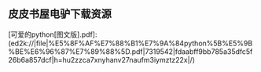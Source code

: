 ## 皮皮书屋电驴下载资源 

[Mathematics for Computer Graphics.pdf]: (ed2k://|file|Mathematics%20for%20Computer%20Graphics.pdf|1763478|26ecde5907ab00d5f7ae3174467c8e0b|h=ui5irv7g64gr7wjpszbizqfso3dyoxlk|/)

[TCP_IP高效编程.pdf]: (ed2k://|file|TCP_IP%E9%AB%98%E6%95%88%E7%BC%96%E7%A8%8B.pdf|26474025|c8d6aa88fb41beaba6b6e2d3b624d338|h=iqhpc5qbmdnl6hsvao34wjy6sobvtmzz|/)

[Simply JavaScript.pdf]: (ed2k://|file|Simply%20JavaScript.pdf|11863293|a5b4c7c835720b7c507477a2c8d89f70|h=ydsn5x2nir6idob6hqhrbyzqakbstlwp|/)

[MDX with Microsoft SQL Server 2008 R2 Analysis Services Cookbook.pdf]: (ed2k://|file|MDX%20with%20Microsoft%20SQL%20Server%202008%20R2%20Analysis%20Services%20Cookbook.pdf|7669991|38991e9264949283a2d7815d2feb8446|h=mwdgezf3rrpgwiqgw52urwfonmyebxwv|/)

[CompTIA Network+ Deluxe Study Guide_ (Exam N10-004).pdf]: (ed2k://|file|CompTIA%20Network%2B%20Deluxe%20Study%20Guide_%20%28Exam%20N10-004%29.pdf|19361622|145c6bd67c4019abcab3fc559d2e757d|h=la22b6qcj2xybmewnjcf235xtiqmlvm5|/)

[SQL Server 2008 Query Performance Tuning Distilled.pdf]: (ed2k://|file|SQL%20Server%202008%20Query%20Performance%20Tuning%20Distilled.pdf|10374550|4d9682ceb01b5d12d4408b9b3e88726e|h=kgd4f5dtaflji7jolmefu5yx3aaeyk24|/)

[WS-BPEL 2.0 for SOA Composite Applications with Oracle SOA Suite 11g.pdf]: (ed2k://|file|WS-BPEL%202.0%20for%20SOA%20Composite%20Applications%20with%20Oracle%20SOA%20Suite%2011g.pdf|18830951|d60d99b829f9498d482e4ee30ebd42e3|h=6mexhbyhxzslwbzbjxidqppm4ztzdghw|/)

[Doing Data Science.pdf]: (ed2k://|file|Doing%20Data%20Science.pdf|28388192|66e08c04264ac00ae3c3494292faa4af|h=nr6lwly5lcjj6ldzngycwaimovtkxknb|/)

[The Art of Linux Kernel Design.pdf]: (ed2k://|file|The%20Art%20of%20Linux%20Kernel%20Design.pdf|50541078|8b83434450326893d561375d779a9ad1|h=nllcfhphdcm7xd3ojb26cwxpd5r7i3fj|/)

[CakePHP Cookbook 2.X.pdf]: (ed2k://|file|CakePHP%20Cookbook%202.X.pdf|2652550|a629c0d3ff0a3307b2da857576bc1667|h=cluhmjojb5stlvila5a2kz3xmx6xoogf|/)

[KnockoutJS Starter.pdf]: (ed2k://|file|KnockoutJS%20Starter.pdf|837572|6e9012489df5df6c2c91334221854cc2|h=xoezzw64tyaptlehrnpyjsztxqbzrvfl|/)

[Javaone_ Hosting Web Applications_Key Considerations for Service Providers.pdf]: (ed2k://|file|Javaone_%20Hosting%20Web%20Applications_Key%20Considerations%20for%20Service%20Providers.pdf|442681|99a323339ce243a26a7763c2b43c603b|h=ovzqjftar6ke7azryzucjsbyd6dkgfip|/)

[Extending MFC Applications with the .NET Framework.chm]: (ed2k://|file|Extending%20MFC%20Applications%20with%20the%20.NET%20Framework.chm|3604399|d31b2d62af42658afa3e421e9d34791d|h=w7vnmg337lp23hreqexpcfo7d37yyrbm|/)

[Programming Windows with MFC, Second Edition.chm]: (ed2k://|file|Programming%20Windows%20with%20MFC%2C%20Second%20Edition.chm|5170911|eeb2df8b013d3936b45c7d691d798071|h=5vmqtwvsnrbbvopmegyry2bjquoqrsac|/)

[Designing the Internet of Things.pdf]: (ed2k://|file|Designing%20the%20Internet%20of%20Things.pdf|5200025|653f81733cd9ac9bdee1c6dd7db2d3ba|h=33p76bo43oviqsgbyl7evnq5jsmb33hy|/)

[Clever Algorithms_ Nature-Inspired Programming Recipes.pdf]: (ed2k://|file|Clever%20Algorithms_%20Nature-Inspired%20Programming%20Recipes.pdf|3133774|0486680341cfba36b57bad8d8c6e6110|h=32sm6t4atiejvroeibdmrvnhf2v7nklq|/)

[New Frontiers in Information and Software as Services.pdf]: (ed2k://|file|New%20Frontiers%20in%20Information%20and%20Software%20as%20Services.pdf|6069760|e813b5851ee82697c92781427cd19ebf|h=vqbqdcc4zmyach3sdceqzikudirppsfy|/)

[Evolving Software Systems.pdf]: (ed2k://|file|Evolving%20Software%20Systems.pdf|14690213|5560fbf73481f6f88d446b6d0470b39d|h=3vrrnb5xwsbnwfqms4mp4ln2wbshmgmw|/)

[操作系统设计与实现第3版上.pdf]: (ed2k://|file|%E6%93%8D%E4%BD%9C%E7%B3%BB%E7%BB%9F%E8%AE%BE%E8%AE%A1%E4%B8%8E%E5%AE%9E%E7%8E%B0%E7%AC%AC3%E7%89%88%E4%B8%8A.pdf|52288389|d622ae29823ef8234b9800e71b89850a|h=lv3piwdq7bwrvoj3s7oc5lw5whndak53|/)

[可爱的python[图文版].pdf]: (ed2k://|file|%E5%8F%AF%E7%88%B1%E7%9A%84python%5B%E5%9B%BE%E6%96%87%E7%89%88%5D.pdf|7319542|fdaabff9bb785a35dfc5f26b6a857dcf|h=hu2zzca7xnyhanv27naufm3iymztz22x|/)

[Ajax Patterns and Best Practices.pdf]: (ed2k://|file|Ajax%20Patterns%20and%20Best%20Practices.pdf|15943107|e819af0de110c4d54e7c4d832a6764a6|h=66mbknnnp43gg4tti3plt2le7yyqr6n2|/)

[Hello, Android_ Introducing Google’s Mobile Development Platform, 2nd Edition.pdf]: (ed2k://|file|Hello%2C%20Android_%20Introducing%20Google%E2%80%99s%20Mobile%20Development%20Platform%2C%202nd%20Edition.pdf|2733840|0b76775f159ff16abf4da1fa302bce53|h=j2ldoqbyl5aipfvlxl2zpjszdi5vssmz|/)

[Designing with Web Standards, 2nd Edition.chm]: (ed2k://|file|Designing%20with%20Web%20Standards%2C%202nd%20Edition.chm|20554946|ee556e33c895ca159166d2a882770f4f|h=k4fluzu2gbvlhv4pt6aeoxs3no4xlfjw|/)

[D程序设计语言(ZIP卷1).pdf]: (ed2k://|file|D%E7%A8%8B%E5%BA%8F%E8%AE%BE%E8%AE%A1%E8%AF%AD%E8%A8%80%28ZIP%E5%8D%B71%29.pdf|34603008|c08d6f4136d0c8faceb17af158652881|h=roh5rwhpprnby6fb66fqprrzf7453qsh|/)

[思维.pdf]: (ed2k://|file|%E6%80%9D%E7%BB%B4.pdf|19265953|8fddbfc68fbc8b35b24d50e1e1146803|h=ofninf5r2zaswgoyv7ztgyfp6ju3jpqp|/)

[I_O Consolidation in the Data Center.pdf]: (ed2k://|file|I_O%20Consolidation%20in%20the%20Data%20Center.pdf|6338009|20f8608953d65252a4176702ccb29264|h=gpokiq573zv47o2ufgn7dn7wl5euiixt|/)

[Understanding the Linux Kernel, 3rd Edition.pdf]: (ed2k://|file|Understanding%20the%20Linux%20Kernel%2C%203rd%20Edition.pdf|5609374|c0151be3090202ed9c3e5ffdbd658e29|h=m36uxhmk4innihj4jjori6eaxbwh675d|/)

[Game Programming Gems 2.pdf]: (ed2k://|file|Game%20Programming%20Gems%202.pdf|21703554|8074dbe2d70023d381609332d06d4a2d|h=4ycdfaxrwd64duyjez4fvqd3tsjtbdsv|/)

[Raspberry Pi Hacks (zip2_2).pdf]: (ed2k://|file|Raspberry%20Pi%20Hacks%20%28zip2_2%29.pdf|35188012|9bcb417b7a64fc89a2d7a730729b0d63|h=jid4c5actqtg3rtlciqreiiercp6hop6|/)

[Inside Apple.pdf]: (ed2k://|file|Inside%20Apple.pdf|1251888|b7381aa74c7c55d26525a6b44c5b0a69|h=zmppabrl7qra5vnfwm3x3aeyogfzu2y5|/)

[Pro SharePoint 2010 Business Intelligence Solutions.pdf]: (ed2k://|file|Pro%20SharePoint%202010%20Business%20Intelligence%20Solutions.pdf|20246458|173a6f48a55daedddddf3dc417f9485d|h=lwascuczgv3oaywrehorvlmakvgote4l|/)

[Data mining techniques.pdf]: (ed2k://|file|Data%20mining%20techniques.pdf|14310737|e56ee53c26d7df2dd7c68cfa3cabc6aa|h=unra5b2fkz2c5rfexa3bidt4s76mttrc|/)

[Essential JSF, Facelets & JBoss Seam.pdf]: (ed2k://|file|Essential%20JSF%2C%20Facelets%20%26%20JBoss%20Seam.pdf|4729113|0e6d49e5dfd3ffc90f53df1f43f468e4|h=ahcxmyqhmqtqt6kb5lqeu7ny3whotb67|/)

[OSGi in Action.pdf]: (ed2k://|file|OSGi%20in%20Action.pdf|13363675|def66c4c5be328cd0ffb5a95d856a318|h=yoju44j4bmsyjt5u4erehhtwk4z75ezh|/)

[Perl语言入门(第五版) (Learning Perl 5th edition 中文版).pdf]: (ed2k://|file|Perl%E8%AF%AD%E8%A8%80%E5%85%A5%E9%97%A8%28%E7%AC%AC%E4%BA%94%E7%89%88%29%20%28Learning%20Perl%205th%20edition%20%E4%B8%AD%E6%96%87%E7%89%88%29.pdf|29066782|027a13a8028c5726b178c7f105921f77|h=en62jryf5ihe2wwkyzc25ixs2ae2rfdu|/)

[Beginning Spring 2 From Novice to Professional.pdf]: (ed2k://|file|Beginning%20Spring%202%20From%20Novice%20to%20Professional.pdf|6387180|1523a90a64c38a0246ea8690889d9a46|h=d2wyiysmbssh6b4gtk426gdgfaiis3l3|/)

[Mac OS X Hacks.chm]: (ed2k://|file|Mac%20OS%20X%20Hacks.chm|9640428|6a68361b55e48ab3ab6ae61b4163ad4f|h=7jfrfvtp5wpr4wm5pg2qlpo45hfgmb3q|/)

[DevOps for Developers.pdf]: (ed2k://|file|DevOps%20for%20Developers.pdf|8800990|a69c89aa445d88dfd6ee8b2a9ed2eff0|h=rdkvs3xocgucjnn7ntuwcqcciclbho6h|/)

[Android Apps for Absolute Beginners.pdf]: (ed2k://|file|Android%20Apps%20for%20Absolute%20Beginners.pdf|21287937|e887da5812e432c0c252c2c5d812509e|h=zdjlh7isrgstd2s3vl2o526pyxhye2pv|/)

[Arduino Internals.pdf]: (ed2k://|file|Arduino%20Internals.pdf|10467885|1bc21d29c7643c819bac0b54ce5b66bf|h=xfv4gsbrzn5cpx5amm2cahlp5zh47gcj|/)

[Algorithms for Fuzzy Clustering.pdf]: (ed2k://|file|Algorithms%20for%20Fuzzy%20Clustering.pdf|5130512|9682abd7dc542917a4704b3faf6c2f8f|h=7kj6ggeofhvv6zgfug2qnexioazyayrb|/)

[Think in C++ vol1.pdf]: (ed2k://|file|Think%20in%20C%2B%2B%20vol1.pdf|3025949|6396d0bf9179972f3a10cc024f3a2938|h=sfzlrl5jz4ojns5xdrmmaagiixv5emki|/)

[The Image Processing Handbook, Sixth Edition.pdf]: (ed2k://|file|The%20Image%20Processing%20Handbook%2C%20Sixth%20Edition.pdf|47404508|3eb0811484a10b6442a7ee368eee51d8|h=54mofkgt6mxll5whz6ekv4lsin5iygyo|/)

[Pro ASP.NET 3.5 Server Controls and AJAX Components.pdf]: (ed2k://|file|Pro%20ASP.NET%203.5%20Server%20Controls%20and%20AJAX%20Components.pdf|19415554|10887297cf6224185bc773cdccfa6e60|h=zgcltaxgor5zbcedai35rzakabpueb2l|/)

[Java Servlet & JSP Cookbook.chm]: (ed2k://|file|Java%20Servlet%20%26%20JSP%20Cookbook.chm|3340044|98c0c0a725cc487af7c893a58718ba4f|h=cnbqallq4fdwwxhoaecczeapsavpugha|/)

[Universal Principles of Design, Revised and Updated.pdf]: (ed2k://|file|Universal%20Principles%20of%20Design%2C%20Revised%20and%20Updated.pdf|11941894|bf0b259f73a6e5756969d344ae65664e|h=vua2cfa7ha77plhehpaexagvsfh6ymej|/)

[Microsoft SQL Server 2012 T-SQL Fundamentals.pdf]: (ed2k://|file|Microsoft%20SQL%20Server%202012%20T-SQL%20Fundamentals.pdf|12658243|67e712ab3cca8434274bcd7768fcc95e|h=vgtxoswsbbhnbxkvdlcym2xwkthpv77s|/)

[Google Hacks 1st Edition.pdf]: (ed2k://|file|Google%20Hacks%201st%20Edition.pdf|2992172|693368ca14e8820eb95dd28837e92ecd|h=qrwxs5bxgklzdf6mtrm2vwps5ym7tr5a|/)

[CRC.Programming GPS and OpenStreetMap Applications with Java.2012.pdf]: (ed2k://|file|CRC.Programming%20GPS%20and%20OpenStreetMap%20Applications%20with%20Java.2012.pdf|2588990|e06eff7e7cf232487887e386457840eb|h=5v2jrpobpvgo77yv3wmsrj44y5b3r4rd|/)

[Lua游戏开发实践指南.pdf]: (ed2k://|file|Lua%E6%B8%B8%E6%88%8F%E5%BC%80%E5%8F%91%E5%AE%9E%E8%B7%B5%E6%8C%87%E5%8D%97.pdf|22897967|5e5600284d6b85ff46540a096425a21f|h=cgf5pfkg6bdwnet6wmrem5ohobk33kid|/)

[Adobe ColdFusion 9 Web Application Construction Kit, Volume 1_ Getting Started.pdf]: (ed2k://|file|Adobe%20ColdFusion%209%20Web%20Application%20Construction%20Kit%2C%20Volume%201_%20Getting%20Started.pdf|17900344|cf32da09f6e90619e2a8e8a05537d15b|h=7us5pt4byyw26vp63o2x224h6tybsv4y|/)

[Adobe Premiere Elements 10 Classroom in a Book.pdf]: (ed2k://|file|Adobe%20Premiere%20Elements%2010%20Classroom%20in%20a%20Book.pdf|50097390|cfb4067f1023b106c2927957139fe8f6|h=vygllgife5rzcujpngaafqqrp4e2evcf|/)

[Essential System Administration, Third Edition.chm]: (ed2k://|file|Essential%20System%20Administration%2C%20Third%20Edition.chm|4495969|ee70cd489f154d601e7a7b5941854a87|h=btvvagg6nhieatyxbsmt54io2h6za6nv|/)

[Texturing & Modeling, 3rd edition.pdf]: (ed2k://|file|Texturing%20%26%20Modeling%2C%203rd%20edition.pdf|12382561|3eec8f797524a079fdd20b6852bcace1|h=ijjaagrzw3bbmjqgvtdssxj5jf2s6a3t|/)

[Java语言学习利器_AI-CODE坦克机器人.pdf]: (ed2k://|file|Java%E8%AF%AD%E8%A8%80%E5%AD%A6%E4%B9%A0%E5%88%A9%E5%99%A8_AI-CODE%E5%9D%A6%E5%85%8B%E6%9C%BA%E5%99%A8%E4%BA%BA.pdf|48536014|c23188fbffdd75baef8ae86ab4eeb050|h=3sb4giy5yti7ua7pr5mxto53itihv3a2|/)

[C Programming in Linux.pdf]: (ed2k://|file|C%20Programming%20in%20Linux.pdf|3860667|27a826de2acedea8137acbfb6745afae|h=ff3uhf5at7xreis6i5mgz55xylx2lptj|/)

[Understanding 3-D animation using Maya.pdf]: (ed2k://|file|Understanding%203-D%20animation%20using%20Maya.pdf|18681779|65f8c4a942d0ebec7d6903b2cb2499a7|h=gn42zmr73b5eds7edtj6byida6qvylhj|/)

[Innovative Computational Intelligence.pdf]: (ed2k://|file|Innovative%20Computational%20Intelligence.pdf|4882775|674611a4b38def7b0841193c990c99b0|h=4u3ohchvj6qrxpbhpbsl2vfzrdswv67r|/)

[Purely Functional Data Structures.pdf]: (ed2k://|file|Purely%20Functional%20Data%20Structures.pdf|628877|938a843cf87d6c4721734588faf65be7|h=3qqzssave4jan5zasy3hyfhcdmk3fide|/)

[Oracle Application Express 4 Recipes.pdf]: (ed2k://|file|Oracle%20Application%20Express%204%20Recipes.pdf|24092393|c721026a8004a45de2a397c4f5243256|h=mnrd3l6vvtnddqjacge7k6b6toac3uwv|/)

[未雨绸缪.pdf]: (ed2k://|file|%E6%9C%AA%E9%9B%A8%E7%BB%B8%E7%BC%AA.pdf|7308040|2d4b6f9cd2d623f7d3a6c962b3387e8e|h=vv6tgwz4xhoo2belkmm4fuii7iplxb6e|/)

[Beginning CSS3.pdf]: (ed2k://|file|Beginning%20CSS3.pdf|16108492|f3ca0b2545195440abd791db6f401506|h=p6r7ncsmcn26dflx54xusrobgfualyd4|/)

[Head First Networking.pdf]: (ed2k://|file|Head%20First%20Networking.pdf|37215814|37abfabc884a41fb997d26f8a4bb0053|h=7nem6yogohxwsowzumvmel7hetiqgglw|/)

[Foundation Flex for Developers_ Data-Driven Applications with PHP, ASP.NET, ColdFusion, and LCDS.pdf]: (ed2k://|file|Foundation%20Flex%20for%20Developers_%20Data-Driven%20Applications%20with%20PHP%2C%20ASP.NET%2C%20ColdFusion%2C%20and%20LCDS.pdf|8548957|4150bed00afda14c859ad7d87afbe28d|h=swjqecujnmkpotswst2dw7kuwf4dypya|/)

[Adobe ColdFusion 9 Web Application Construction Kit, Volume 2_ Application Development.pdf]: (ed2k://|file|Adobe%20ColdFusion%209%20Web%20Application%20Construction%20Kit%2C%20Volume%202_%20Application%20Development.pdf|11220694|975a7f0e094100925602020d8a634bf5|h=yr5dpx6ivwdbzcjkefaajpugbwmyoy5x|/)

[Beginning Java 8 Language Features——— Lambda Expressions, Inner Classes, Threads, I_O, Collections, and Streams.pdf]: (ed2k://|file|Beginning%20Java%208%20Language%20Features%E2%80%94%E2%80%94%E2%80%94%20Lambda%20Expressions%2C%20Inner%20Classes%2C%20Threads%2C%20I_O%2C%20Collections%2C%20and%20Streams.pdf|6818687|9b40e37c04d12b070d38e914b776eebf|h=hlgrdzhsdcyd3x65jpcczxg35spf72dh|/)

[Storage Networking Protocol Fundamentals.chm]: (ed2k://|file|Storage%20Networking%20Protocol%20Fundamentals.chm|7025388|b272cc0ca71a456fb2d3eb31cf1e74ae|h=cq25zpf6fgaqj5uwckpqrt7f3fizlz4q|/)

[C++_Primer中文第四版.pdf]: (ed2k://|file|C%2B%2B_Primer%E4%B8%AD%E6%96%87%E7%AC%AC%E5%9B%9B%E7%89%88.pdf|3086022|ac2d8bfce4c31a065b91e755331a6d90|h=kk6a3m5v2gcueoqhug366gnrindhjhum|/)

[Emergent Web Intelligence_ Advanced Information Retrieval.pdf]: (ed2k://|file|Emergent%20Web%20Intelligence_%20Advanced%20Information%20Retrieval.pdf|6261418|0a6f4226873f4f45d7ae5eac51fb72e3|h=d2fdtlo5l3pd7zkbr4r7fimslm6ivxw4|/)

[Making it Big in Software_.pdf]: (ed2k://|file|Making%20it%20Big%20in%20Software_.pdf|7192433|53ffe32a6a2fb00fe1575edbd1f5b5f2|h=nplwajngssdmrv5zed75khng25jgcah5|/)

[系统分析师UML用例实战.pdf]: (ed2k://|file|%E7%B3%BB%E7%BB%9F%E5%88%86%E6%9E%90%E5%B8%88UML%E7%94%A8%E4%BE%8B%E5%AE%9E%E6%88%98.pdf|30556107|9c66940be917e7deb75b3cc06e1213c3|h=skjzbbug2nimq36xi6tipgnanb4jcylr|/)

[Computer Science_ An Overview, 11th Edition.pdf]: (ed2k://|file|Computer%20Science_%20An%20Overview%2C%2011th%20Edition.pdf|6487809|ca77782e289738d49188078b0fc7233c|h=3vfflc6pcltqamp2rqtqebic2ntcq5u2|/)

[Oracle Database 11g, A Beginner’s Guide.pdf]: (ed2k://|file|Oracle%20Database%2011g%2C%20A%20Beginner%E2%80%99s%20Guide.pdf|4507314|6c0cc67060bcfd7767f3bfe121214abb|h=5jtowk77pzkfebgicxryfudey3akfytk|/)

[Play for Scala.pdf]: (ed2k://|file|Play%20for%20Scala.pdf|5912232|2b13a131039e2da48f37321ab937e05c|h=wqujncdtsfegczr24pesufxq3urey6ln|/)

[XMPP_ The Definitive Guide_ Building Real-Time Applications with Jabber Technologies.pdf]: (ed2k://|file|XMPP_%20The%20Definitive%20Guide_%20Building%20Real-Time%20Applications%20with%20Jabber%20Technologies.pdf|4701325|7cc9fbbeadcd741cb44417d812c374ae|h=itm5uvffqk3ub2tjgibo6klm66ecam2s|/)

[Concrete Mathematics, 2nd Edition.pdf]: (ed2k://|file|Concrete%20Mathematics%2C%202nd%20Edition.pdf|2962919|34911aa87b080f06f8199db9a0667fad|h=dwd2yefebh6qudo6rqwhexxjyeyghyko|/)

[From Idea to App_ Creating iOS UI, animations, and gestures.pdf]: (ed2k://|file|From%20Idea%20to%20App_%20Creating%20iOS%20UI%2C%20animations%2C%20and%20gestures.pdf|5253633|2269c386497c687a6af62c0d918bf390|h=wab4shgr6pdwhpfyd5u2v3ogzmazo73k|/)

[IntellIgent systems.pdf]: (ed2k://|file|IntellIgent%20systems.pdf|12817529|0ae259d95b1576ec4b164c34b84dfc3f|h=hgm2tzv5uhfjfgwf5crcovpi6c6socz2|/)

[Rails Recipes.pdf]: (ed2k://|file|Rails%20Recipes.pdf|2085446|d2ff426ef4016cd740660aa924e50f7d|h=iudkzmha6tdwfpthzmoafsg6rjjmirgr|/)

[Agile Software Engineering with Visual Studio, 2nd Edition.pdf]: (ed2k://|file|Agile%20Software%20Engineering%20with%20Visual%20Studio%2C%202nd%20Edition.pdf|24090737|f982aa7e577a4e28aa386db1f800f65b|h=73ceghdazipit7xkorrypdofi6yxbszs|/)

